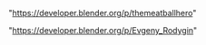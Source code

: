 "https://developer.blender.org/p/themeatballhero"

"https://developer.blender.org/p/Evgeny_Rodygin"

 
